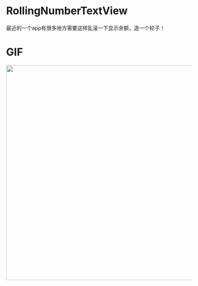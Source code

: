 # RollingNumberTextView
最近的一个app有很多地方需要这样乱滚一下显示余额，造一个轮子！

# GIF

<img width="583px" height=“473px” src="static/behaviorgif.gif"></img>
